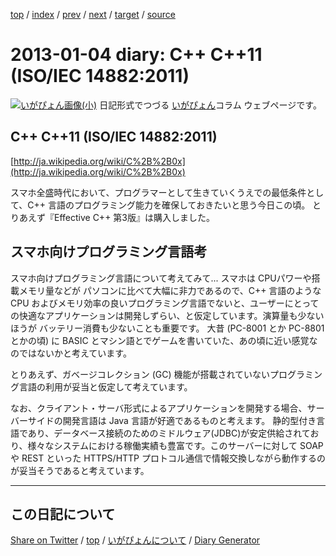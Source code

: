 [top](https://igapyon.github.io/diary/) 
 / [index](https://igapyon.github.io/diary/2013/index.html) 
 / [prev](https://igapyon.github.io/diary/2013/ig130103.html) 
 / [next](https://igapyon.github.io/diary/2013/ig130108.html) 
 / [target](https://igapyon.github.io/diary/2013/ig130104.html) 
 / [source](https://github.com/igapyon/diary/blob/gh-pages/2013/ig130104.html.src.md) 

2013-01-04 diary: C++ C++11 (ISO/IEC 14882:2011)
=====================================================================================================
[![いがぴょん画像(小)](https://igapyon.github.io/diary/images/iga200306s.jpg "いがぴょん")](https://igapyon.github.io/diary/memo/memoigapyon.html) 日記形式でつづる [いがぴょん](https://igapyon.github.io/diary/memo/memoigapyon.html)コラム ウェブページです。

## C++ C++11 (ISO/IEC 14882:2011)

[http://ja.wikipedia.org/wiki/C%2B%2B0x](http://ja.wikipedia.org/wiki/C%2B%2B0x)

スマホ全盛時代において、プログラマーとして生きていくうえでの最低条件として、C++ 言語のプログラミング能力を確保しておきたいと思う今日この頃。
とりあえず『Effective C++ 第3版』は購入しました。


## スマホ向けプログラミング言語考

スマホ向けプログラミング言語について考えてみて...
スマホは CPUパワーや搭載メモリ量などが パソコンに比べて大幅に非力であるので、C++ 言語のような CPU およびメモリ効率の良いプログラミング言語でないと、ユーザーにとっての快適なアプリケーションは開発しずらい、と仮定しています。演算量も少ないほうが バッテリー消費も少ないことも重要です。
大昔 (PC-8001 とか PC-8801 とかの頃) に BASIC とマシン語とでゲームを書いていた、あの頃に近い感覚なのではないかと考えています。

とりあえず、ガベージコレクション (GC) 機能が搭載されていないプログラミング言語の利用が妥当と仮定して考えています。

なお、クライアント・サーバ形式によるアプリケーションを開発する場合、サーバーサイドの開発言語は Java 言語が好適であるものと考えます。
静的型付き言語であり、データベース接続のためのミドルウェア(JDBC)が安定供給されており、様々なシステムにおける稼働実績も豊富です。このサーバーに対して SOAP や REST といった HTTPS/HTTP プロトコル通信で情報交換しながら動作するのが妥当そうであると考えています。

----------------------------------------------------------------------------------------------------

## この日記について

[Share on Twitter](https://twitter.com/intent/tweet?hashtags=igapyon%2Cdiary%2C%E3%81%84%E3%81%8C%E3%81%B4%E3%82%87%E3%82%93&text=C%2B%2B+C%2B%2B11+%28ISO%2FIEC+14882%3A2011%29&url=https%3A%2F%2Figapyon.github.io%2Fdiary%2F2013%2Fig130104.html) / [top](../index.html) / [いがぴょんについて](https://igapyon.github.io/diary/memo/memoigapyon.html) / [Diary Generator](https://github.com/igapyon/igapyonv3)
